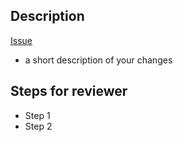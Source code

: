 ## Description
[Issue](url)
- a short description of your changes

## Steps for reviewer
- Step 1
- Step 2
